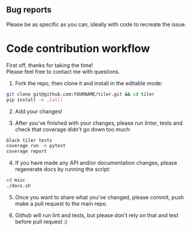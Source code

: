## Bug reports
Please be as specific as you can, ideally with code to recreate the issue.


# Code contribution workflow
First off, thanks for taking the time!  
Please feel free to contact me with questions.

1. Fork the repo, then clone it and install in the editable mode:
```bash
git clone git@github.com:YOURNAME/tiler.git && cd tiler
pip install -e .[all]
```

2. Add your changes! 

3. After you've finished with your changes, please run linter, tests and check that coverage didn't go down too much:
```bash
black tiler tests
coverage run -m pytest
coverage report
```

4. If you have made any API and/or documentation changes, please regenerate docs by running the script:
```bash
cd misc
./docs.sh
```

5. Once you want to share what you've changed, please commit, push make a pull request to the main repo.

6. Github will run lint and tests, but please don't rely on that and test before pull request :)
